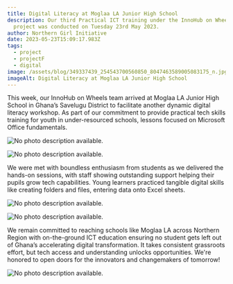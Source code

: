 ```yaml
---
title: Digital Literacy at Moglaa LA Junior High School
description: Our third Practical ICT training under the InnoHub on Wheels
  project was conducted on Tuesday 23rd May 2023.
author: Northern Girl Initiative
date: 2023-05-23T15:09:17.983Z
tags:
  - project
  - projectF
  - digital
image: /assets/blog/349337439_254543700560850_8047463589005083175_n.jpg
imageAlt: Digital Literacy at Moglaa LA Junior High School
---
```

<!--StartFragment-->

This week, our InnoHub on Wheels team arrived at Moglaa LA Junior High School in Ghana’s Savelugu District to facilitate another dynamic digital literacy workshop. As part of our commitment to provide practical tech skills training for youth in under-resourced schools, lessons focused on Microsoft Office fundamentals.

<!--StartFragment-->

![No photo description available.](/assets/blog/349351102_1206245586716873_6220158098549714070_n.jpg)

<!--EndFragment-->

<!--StartFragment-->

![No photo description available.](/assets/blog/350110978_206101365687621_8988703179714686490_n.jpg)

<!--EndFragment-->

We were met with boundless enthusiasm from students as we delivered the hands-on sessions, with staff showing outstanding support helping their pupils grow tech capabilities. Young learners practiced tangible digital skills like creating folders and files, entering data onto Excel sheets.

<!--StartFragment-->

![No photo description available.](/assets/blog/349703328_824423735214675_4417975445696198189_n.jpg)

<!--EndFragment--><!--StartFragment-->

![No photo description available.](/assets/blog/349680183_549670717245679_2901930866365764300_n.jpg)

<!--EndFragment-->

We remain committed to reaching schools like Moglaa LA across Northern Region with on-the-ground ICT education ensuring no student gets left out of Ghana’s accelerating digital transformation. It takes consistent grassroots effort, but tech access and understanding unlocks opportunities. We're honored to open doors for the innovators and changemakers of tomorrow!

<!--StartFragment-->

![No photo description available.](/assets/blog/349948532_587955470059026_655606997473122734_n.jpg)

<!--EndFragment--><!--StartFragment-->